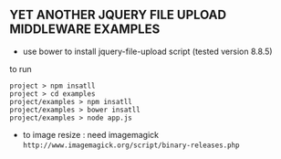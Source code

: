 ## YET ANOTHER JQUERY FILE UPLOAD MIDDLEWARE EXAMPLES

- use bower to install jquery-file-upload script (tested version 8.8.5)

to run

```
project > npm insatll
project > cd examples
project/examples > npm insatll
project/examples > bower insatll
project/examples > node app.js
```

- to image resize : need imagemagick `http://www.imagemagick.org/script/binary-releases.php`